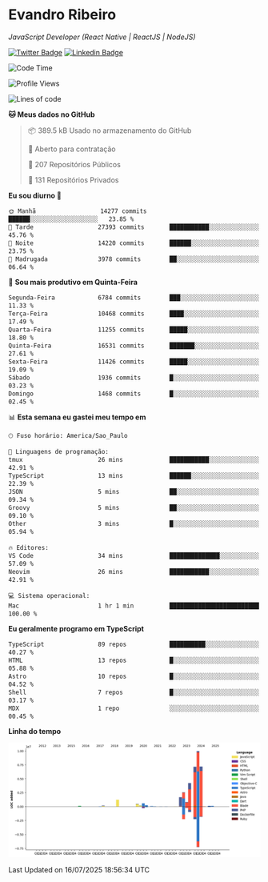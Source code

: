 # Evandro **Ribeiro**

*JavaScript Developer (React Native | ReactJS | NodeJS)*

[![Twitter Badge](https://img.shields.io/badge/-@ribeiroevandro-201B2D?style=flat-square&labelColor=201B2D&logo=twitter&logoColor=white&link=https://twitter.com/ribeiroevandro)](https://twitter.com/ribeiroevandro) 
[![Linkedin Badge](https://img.shields.io/badge/-Evandro%20Ribeiro-201B2D?style=flat-square&logo=Linkedin&logoColor=white&link=https://www.linkedin.com/in/ribeiroevandro)](https://www.linkedin.com/in/ribeiroevandro) 


<!--START_SECTION:waka-->
![Code Time](http://img.shields.io/badge/Code%20Time-4%2C589%20hrs%2016%20mins-blue)

![Profile Views](http://img.shields.io/badge/Visualizac%C3%B5es%20do%20perfil-0-blue)

![Lines of code](https://img.shields.io/badge/Desde%20o%20Hello%20World%20eu%20escrevi-37.1%20million%20linhas%20de%20c%C3%B3digo-blue)

**🐱 Meus dados no GitHub** 

> 📦 389.5 kB Usado no armazenamento do GitHub 
 > 
> 💼 Aberto para contratação
 > 
> 📜 207 Repositórios Públicos 
 > 
> 🔑 131 Repositórios Privados 
 > 
**Eu sou diurno 🐤** 

```text
🌞 Manhã                  14277 commits       ██████░░░░░░░░░░░░░░░░░░░   23.85 % 
🌆 Tarde                  27393 commits       ███████████░░░░░░░░░░░░░░   45.76 % 
🌃 Noite                  14220 commits       ██████░░░░░░░░░░░░░░░░░░░   23.75 % 
🌙 Madrugada              3978 commits        ██░░░░░░░░░░░░░░░░░░░░░░░   06.64 % 
```
📅 **Sou mais produtivo em Quinta-Feira** 

```text
Segunda-Feira            6784 commits        ███░░░░░░░░░░░░░░░░░░░░░░   11.33 % 
Terça-Feira              10468 commits       ████░░░░░░░░░░░░░░░░░░░░░   17.49 % 
Quarta-Feira             11255 commits       █████░░░░░░░░░░░░░░░░░░░░   18.80 % 
Quinta-Feira             16531 commits       ███████░░░░░░░░░░░░░░░░░░   27.61 % 
Sexta-Feira              11426 commits       █████░░░░░░░░░░░░░░░░░░░░   19.09 % 
Sábado                   1936 commits        █░░░░░░░░░░░░░░░░░░░░░░░░   03.23 % 
Domingo                  1468 commits        █░░░░░░░░░░░░░░░░░░░░░░░░   02.45 % 
```


📊 **Esta semana eu gastei meu tempo em** 

```text
🕑︎ Fuso horário: America/Sao_Paulo

💬 Linguagens de programação: 
tmux                     26 mins             ███████████░░░░░░░░░░░░░░   42.91 % 
TypeScript               13 mins             ██████░░░░░░░░░░░░░░░░░░░   22.39 % 
JSON                     5 mins              ██░░░░░░░░░░░░░░░░░░░░░░░   09.34 % 
Groovy                   5 mins              ██░░░░░░░░░░░░░░░░░░░░░░░   09.10 % 
Other                    3 mins              █░░░░░░░░░░░░░░░░░░░░░░░░   05.94 % 

🔥 Editores: 
VS Code                  34 mins             ██████████████░░░░░░░░░░░   57.09 % 
Neovim                   26 mins             ███████████░░░░░░░░░░░░░░   42.91 % 

💻 Sistema operacional: 
Mac                      1 hr 1 min          █████████████████████████   100.00 % 
```

**Eu geralmente programo em TypeScript** 

```text
TypeScript               89 repos            ██████████░░░░░░░░░░░░░░░   40.27 % 
HTML                     13 repos            █░░░░░░░░░░░░░░░░░░░░░░░░   05.88 % 
Astro                    10 repos            █░░░░░░░░░░░░░░░░░░░░░░░░   04.52 % 
Shell                    7 repos             █░░░░░░░░░░░░░░░░░░░░░░░░   03.17 % 
MDX                      1 repo              ░░░░░░░░░░░░░░░░░░░░░░░░░   00.45 % 
```



**Linha do tempo**

![Lines of Code chart](https://raw.githubusercontent.com/ribeiroevandro/ribeiroevandro/main/assets/bar_graph.png)


 Last Updated on 16/07/2025 18:56:34 UTC
<!--END_SECTION:waka-->

